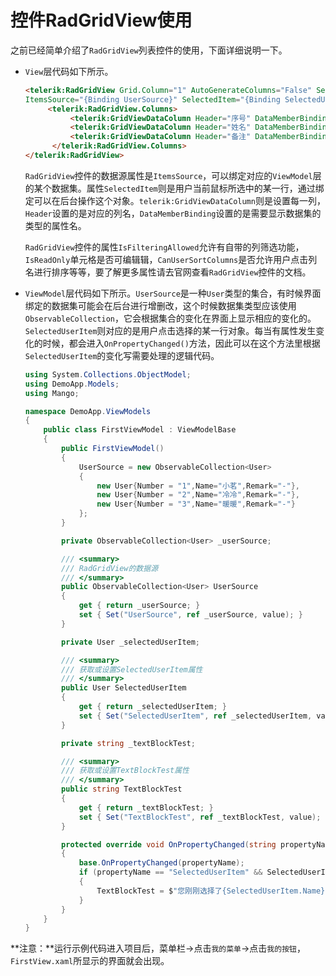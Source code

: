 # 控件RadGridView使用

之前已经简单介绍了`RadGridView`列表控件的使用，下面详细说明一下。

- `View`层代码如下所示。

  ```html
  <telerik:RadGridView Grid.Column="1" AutoGenerateColumns="False" SelectionMode="Single" ShowGroupPanel="False" IsFilteringAllowed="True" RowIndicatorVisibility="Collapsed" CanUserFreezeColumns="False" IsReadOnly="False" CanUserSortColumns="True" Margin="0,10,10,10"
  ItemsSource="{Binding UserSource}" SelectedItem="{Binding SelectedUserItem}">
       <telerik:RadGridView.Columns>
            <telerik:GridViewDataColumn Header="序号" DataMemberBinding="{Binding Number}" />
            <telerik:GridViewDataColumn Header="姓名" DataMemberBinding="{Binding Name}" />
            <telerik:GridViewDataColumn Header="备注" DataMemberBinding="{Binding Remark}" />
        </telerik:RadGridView.Columns>
  </telerik:RadGridView>
  ```

  `RadGridView`控件的数据源属性是`ItemsSource`，可以绑定对应的`ViewModel`层的某个数据集。属性`SelectedItem`则是用户当前鼠标所选中的某一行，通过绑定可以在后台操作这个对象。`telerik:GridViewDataColumn`则是设置每一列，`Header`设置的是对应的列名，`DataMemberBinding`设置的是需要显示数据集的类型的属性名。

  `RadGridView`控件的属性`IsFilteringAllowed`允许有自带的列筛选功能，`IsReadOnly`单元格是否可编辑辑，`CanUserSortColumns`是否允许用户点击列名进行排序等等，要了解更多属性请去官网查看`RadGridView`控件的文档。


- `ViewModel`层代码如下所示。`UserSource`是一种`User`类型的集合，有时候界面绑定的数据集可能会在后台进行增删改，这个时候数据集类型应该使用`ObservableCollection`，它会根据集合的变化在界面上显示相应的变化的。`SelectedUserItem`则对应的是用户点击选择的某一行对象。每当有属性发生变化的时候，都会进入`OnPropertyChanged()`方法，因此可以在这个方法里根据`SelectedUserItem`的变化写需要处理的逻辑代码。

  ```C#
  using System.Collections.ObjectModel;
  using DemoApp.Models;
  using Mango;

  namespace DemoApp.ViewModels
  {
      public class FirstViewModel : ViewModelBase
      {
          public FirstViewModel()
          {
              UserSource = new ObservableCollection<User>
              {
                  new User{Number = "1",Name="小茗",Remark="-"},
                  new User{Number = "2",Name="冷冷",Remark="-"},
                  new User{Number = "3",Name="暖暖",Remark="-"}
              };
          }

          private ObservableCollection<User> _userSource;

          /// <summary>
          /// RadGridView的数据源
          /// </summary>
          public ObservableCollection<User> UserSource
          {
              get { return _userSource; }
              set { Set("UserSource", ref _userSource, value); }
          }

          private User _selectedUserItem;

          /// <summary>
          /// 获取或设置SelectedUserItem属性
          /// </summary>
          public User SelectedUserItem
          {
              get { return _selectedUserItem; }
              set { Set("SelectedUserItem", ref _selectedUserItem, value); }
          }

          private string _textBlockTest;

          /// <summary>
          /// 获取或设置TextBlockTest属性
          /// </summary>
          public string TextBlockTest
          {
              get { return _textBlockTest; }
              set { Set("TextBlockTest", ref _textBlockTest, value); }
          }

          protected override void OnPropertyChanged(string propertyName)
          {
              base.OnPropertyChanged(propertyName);
              if (propertyName == "SelectedUserItem" && SelectedUserItem != null)
              {
                  TextBlockTest = $"您刚刚选择了{SelectedUserItem.Name}!";
              }
          }
      }
  }
  ```

**注意：**运行示例代码进入项目后，菜单栏->点击`我的菜单`->点击`我的按钮`，`FirstView.xaml`所显示的界面就会出现。